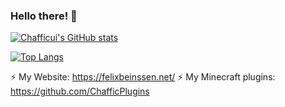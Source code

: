 ### Hello there! 👋

[![Chafficui's GitHub stats](https://github-readme-stats-chafficuis-projects.vercel.app/api?username=Chafficui)](https://github.com/Chafficui)

[![Top Langs](https://github-readme-stats-chafficuis-projects.vercel.app/api/top-langs/?username=Chafficui)]([https://github.com/anuraghazra/github-readme-stats](https://github.com/Chafficui))

⚡ My Website: https://felixbeinssen.net/
⚡ My Minecraft plugins: https://github.com/ChafficPlugins
